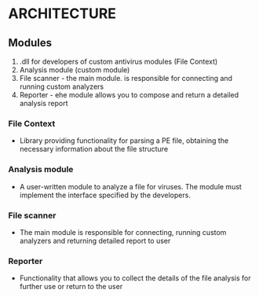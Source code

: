 # ARCHITECTURE

## Modules
  1. .dll for developers of custom antivirus modules (File Context)
  2. Analysis module (custom module)
  3. File scanner - the main module. is responsible for connecting and running custom analyzers
  4. Reporter -  еhe module allows you to compose and return a detailed analysis report
  
### File Context 
  - Library providing functionality for parsing a PE file, obtaining the necessary information about the file structure

### Analysis module
  -  A user-written module to analyze a file for viruses. The module must implement the interface specified by the developers.

### File scanner 
  - The main module is responsible for connecting, running custom analyzers and returning detailed report to user 

### Reporter
  - Functionality that allows you to collect the details of the file analysis for further use or return to the user